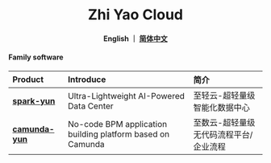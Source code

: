    <h1 align="center">
   Zhi Yao Cloud
</h1>

<h4 align="center">
   English ｜ <a href="https://gitee.com/isxcode">简体中文</a>
</h4> 

#### Family software

| Product                                            | Introduce                                                   | 简介
|:---------------------------------------------------|:------------------------------------------------------------| :-------------------------------
| [ **spark-yun** ](https://zhiqingyun.isxcode.com)  | Ultra-Lightweight AI-Powered Data Center                    | 至轻云-超轻量级智能化数据中心
| [ **camunda-yun** ](https://zhishuyun.isxcode.com) | No-code BPM application building platform based on Camunda  | 至数云-超轻量级无代码流程平台/企业流程
